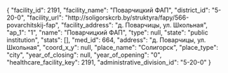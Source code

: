 {
    "facility_id": 2191,
    "facility_name": "Поварчицкий ФАП",
    "district_id": "5-20-0",
    "facility_url": "http:\/\/soligorskcrb.by\/struktyra\/fapy\/566-povarchitskij-fap",
    "facility_address": "д. Поварчицы, ул. Школьная",
    "ap_1": "1",
    "name": "Поварчицкий ФАП",
    "type": null,
    "state": "public institution",
    "stats": [],
    "med_id": 664,
    "address": "д. Поварчицы, ул. Школьная",
    "coord_x_y": null,
    "place_name": "Солигорск",
    "place_type": "city",
    "year_of_closing": null,
    "year_of_opening": "0",
    "healthcare_facility_key": 2191,
    "administrative_division_id": "5-20-0"
}